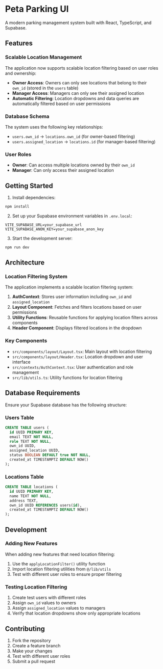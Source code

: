 # Peta Parking UI

A modern parking management system built with React, TypeScript, and Supabase.

## Features

### Scalable Location Management
The application now supports scalable location filtering based on user roles and ownership:

- **Owner Access**: Owners can only see locations that belong to their `own_id` (stored in the `users` table)
- **Manager Access**: Managers can only see their assigned location
- **Automatic Filtering**: Location dropdowns and data queries are automatically filtered based on user permissions

### Database Schema
The system uses the following key relationships:
- `users.own_id` → `locations.own_id` (for owner-based filtering)
- `users.assigned_location` → `locations.id` (for manager-based filtering)

### User Roles
- **Owner**: Can access multiple locations owned by their `own_id`
- **Manager**: Can only access their assigned location

## Getting Started

1. Install dependencies:
```bash
npm install
```

2. Set up your Supabase environment variables in `.env.local`:
```
VITE_SUPABASE_URL=your_supabase_url
VITE_SUPABASE_ANON_KEY=your_supabase_anon_key
```

3. Start the development server:
```bash
npm run dev
```

## Architecture

### Location Filtering System
The application implements a scalable location filtering system:

1. **AuthContext**: Stores user information including `own_id` and `assigned_location`
2. **Layout Component**: Fetches and filters locations based on user permissions
3. **Utility Functions**: Reusable functions for applying location filters across components
4. **Header Component**: Displays filtered locations in the dropdown

### Key Components
- `src/components/layout/Layout.tsx`: Main layout with location filtering
- `src/components/layout/Header.tsx`: Location dropdown and user interface
- `src/contexts/AuthContext.tsx`: User authentication and role management
- `src/lib/utils.ts`: Utility functions for location filtering

## Database Requirements

Ensure your Supabase database has the following structure:

### Users Table
```sql
CREATE TABLE users (
  id UUID PRIMARY KEY,
  email TEXT NOT NULL,
  role TEXT NOT NULL,
  own_id UUID,
  assigned_location UUID,
  status BOOLEAN DEFAULT true NOT NULL,
  created_at TIMESTAMPTZ DEFAULT NOW()
);
```

### Locations Table
```sql
CREATE TABLE locations (
  id UUID PRIMARY KEY,
  name TEXT NOT NULL,
  address TEXT,
  own_id UUID REFERENCES users(id),
  created_at TIMESTAMPTZ DEFAULT NOW()
);
```

## Development

### Adding New Features
When adding new features that need location filtering:

1. Use the `applyLocationFilter()` utility function
2. Import location filtering utilities from `@/lib/utils`
3. Test with different user roles to ensure proper filtering

### Testing Location Filtering
1. Create test users with different roles
2. Assign `own_id` values to owners
3. Assign `assigned_location` values to managers
4. Verify that location dropdowns show only appropriate locations

## Contributing

1. Fork the repository
2. Create a feature branch
3. Make your changes
4. Test with different user roles
5. Submit a pull request
